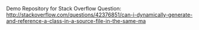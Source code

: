 Demo Repository for Stack Overflow Question: http://stackoverflow.com/questions/42376851/can-i-dynamically-generate-and-reference-a-class-in-a-source-file-in-the-same-ma

